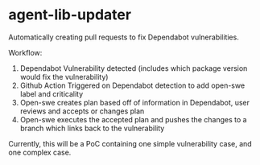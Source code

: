 # agent-lib-updater
Automatically creating pull requests to fix Dependabot vulnerabilities.

Workflow:
1. Dependabot Vulnerability detected (includes which package version would fix the vulnerability)
2. Github Action Triggered on Dependabot detection to add open-swe label and criticality
3. Open-swe creates plan based off of information in Dependabot, user reviews and accepts or changes plan
4. Open-swe executes the accepted plan and pushes the changes to a branch which links back to the vulnerability

Currently, this will be a PoC containing one simple vulnerability case, and one complex case.
